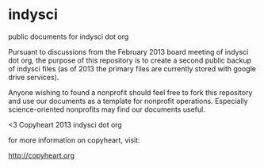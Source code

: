 indysci
=======

public documents for indysci dot org


Pursuant to discussions from the February 2013 board meeting of indysci dot org, the purpose of this repository 
is to create a second public backup of indysci files (as of 2013 the primary files are currently stored with google
drive services).

Anyone wishing to found a nonprofit should feel free to fork this repository and use our documents as a template
for nonprofit operations.  Especially science-oriented nonprofits may find our documents useful.

<3 Copyheart 2013 indysci dot org

for more information on copyheart, visit:

http://copyheart.org

